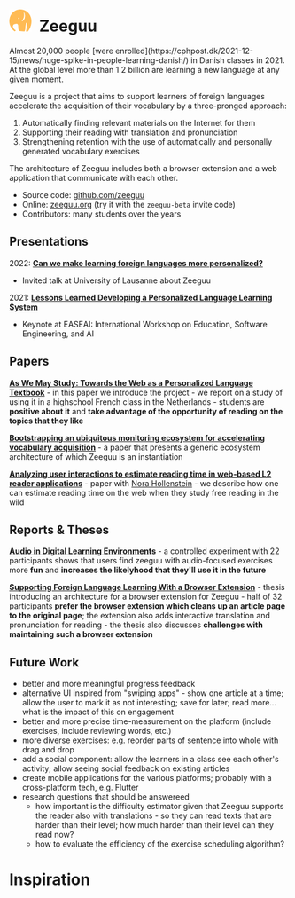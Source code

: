<h1><img src="/docs/assets/icons/zeeguu.svg" style="width:40px; margin-right: 0.5em"/>Zeeguu</h1>
Almost 20,000 people [were enrolled](https://cphpost.dk/2021-12-15/news/huge-spike-in-people-learning-danish/) in Danish classes in 2021. At the global level more than 1.2 billion are learning a new language at any given moment.


Zeeguu is a project that aims to support learners of foreign languages accelerate the acquisition of their vocabulary by a three-pronged approach:
1. Automatically finding relevant materials on the Internet for them
1. Supporting their reading with translation and pronunciation 
1. Strengthening retention with the use of automatically and personally generated vocabulary exercises

The architecture of Zeeguu includes both a browser extension and a web application that communicate with each other. 

- Source code: [github.com/zeeguu](https://github.com/zeeguu)
- Online: [zeeguu.org](https://zeeguu.org) (try it with the `zeeguu-beta` invite code)
- Contributors: many students over the years


## Presentations 

2022: [**Can we make learning foreign languages more personalized?**]()
- Invited talk at University of Lausanne about Zeeguu 

2021: [**Lessons Learned Developing a Personalized Language Learning System**]()
- Keynote at EASEAI: International Workshop on Education, Software Engineering, and AI 





## Papers
[**As We May Study: Towards the Web as a Personalized Language Textbook**](/docs/assets/papers/18-AsWeMayStudy.pdf)
	- in this paper we introduce the project
	- we report on a study of using it in a highschool French class in the Netherlands
	- students are **positive about it** and **take advantage of the opportunity of reading on the topics that they like**

[**Bootstrapping an ubiquitous monitoring ecosystem for accelerating vocabulary acquisition**](/docs/assets/papers/16-Bootstrapping.pdf) 
	- a paper that presents a generic ecosystem architecture of which Zeeguu is an instantiation 

[**Analyzing user interactions to estimate reading time in web-based L2 reader applications**](https://research-publishing.net/manuscript?10.14705/rpnet.2022.61.1453) - paper with [Nora Hollenstein](https://norahollenstein.github.io/) - we describe how one can estimate reading time on the web when they study free reading in the wild


## Reports & Theses

[**Audio in Digital Learning Environments**](../docs/assets/reports/22-thesis-audio-exercises.pdf) - a controlled experiment with 22 participants shows that users find zeeguu with audio-focused exercises more **fun** and **increases the likelyhood that they'll use it in the future**

[**Supporting Foreign Language Learning With a Browser Extension**](../docs/assets/reports/22-thesis-browser-extension.pdf) - thesis introducing an architecture for a browser extension for Zeeguu - half of 32 participants **prefer the browser extension which cleans up an article page to the original page**; the extension also adds interactive translation and pronunciation for reading  - the thesis also discusses **challenges with maintaining such a browser extension**

## Future Work
- better and more meaningful progress feedback 
- alternative UI inspired from "swiping apps" - show one article at a time; allow the user to mark it as not interesting; save for later; read more... what is the impact of this on engagement
- better and more precise time-measurement on the platform (include exercises, include reviewing words, etc.)
- more diverse exercises: e.g. reorder parts of sentence into whole with drag and drop
- add a social component: allow the learners in a class see each other's activity; allow seeing social feedback on existing articles
- create mobile applications for the various platforms; probably with a cross-platform tech, e.g. Flutter
- research questions that should be answereed
	- how important is the difficulty estimator given that Zeeguu supports the reader also with translations - so they can read texts that are harder than their level; how much harder than their level can they read now? 
	- how to evaluate the efficiency of the exercise scheduling algorithm?


# Inspiration

